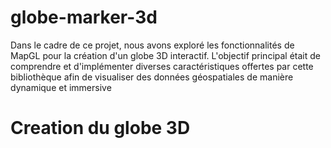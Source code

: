 # globe-marker-3d
Dans le cadre de ce projet, nous avons exploré les fonctionnalités de MapGL pour la création d'un globe 3D interactif. L'objectif principal était de comprendre et d'implémenter diverses caractéristiques offertes par cette bibliothèque afin de visualiser des données géospatiales de manière dynamique et immersive

# Creation du globe 3D 

